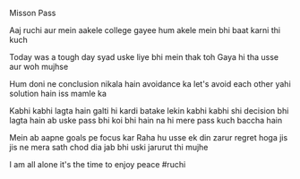 Misson Pass

Aaj ruchi aur mein aakele college gayee hum akele mein bhi baat karni thi kuch

Today was a tough day syad uske liye bhi mein thak toh Gaya hi tha usse aur woh mujhse

Hum doni ne conclusion nikala hain avoidance ka let's avoid each other yahi solution hain iss mamle ka

Kabhi kabhi lagta hain galti hi kardi batake lekin kabhi kabhi shi decision bhi lagta hain ab uske pass bhi koi bhi hain na hi mere pass kuch baccha hain

Mein ab aapne goals pe focus kar Raha hu usse ek din zarur regret hoga jis jis ne mera sath chod dia jab bhi uski jarurut thi mujhe

I am all alone it's the time to enjoy peace
#ruchi 